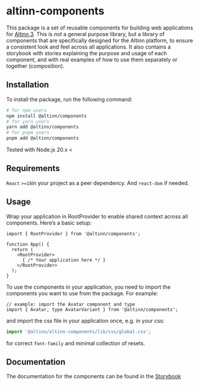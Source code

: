 # altinn-components
This package is a set of reusable components for building web applications for [Altinn 3](https://docs.altinn.studio/nb/community/about/).
This is *not* a general purpose library, but a library of components that are specifically designed for the Altinn platform, to ensure
a consistent look and feel across all applications. It also contains a storybook with stories explaining the purpose and usage of each component, and
with real examples of how to use them separately or together (composition).

## Installation
To install the package, run the following command:

```bash
# for npm users
npm install @altinn/components
# for yarn users
yarn add @altinn/components 
# for pnpm users
pnpm add @altinn/components
```
Tested with Node.js 20.x <

## Requirements

`React` `>=18`in your project as a peer dependency. And `react-dom` if needed.

## Usage
Wrap your application in RootProvider to enable shared context across all components. Here’s a basic setup:

```tsx
import { RootProvider } from '@altinn/components';

function App() {
  return (
    <RootProvider>
      { /* Your application here */ }
    </RootProvider>
  );
}
```

To use the components in your application, you need to import the components you want to use from the package. For example:

```tsx
// example: import the Avatar component and type
import { Avatar, type AvatarVariant } from '@altinn/components';
```
and import the css file in your application once, e.g. in your css:
```ts
import '@altinn/altinn-components/lib/css/global.css';
```
for correct `font-family` and minimal collection of resets.


## Documentation
The documentation for the components can be found in the [Storybook](https://altinn.github.io/altinn-components)